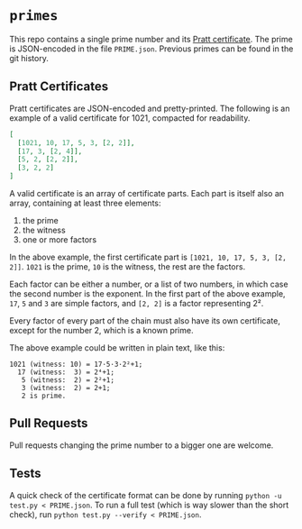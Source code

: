 # `primes`

This repo contains a single prime number and its [Pratt certificate][2]. The
prime is JSON-encoded in the file `PRIME.json`. Previous primes can be found in
the git history.


## Pratt Certificates

Pratt certificates are JSON-encoded and pretty-printed. The following is an
example of a valid certificate for 1021, compacted for readability.

```json
[
  [1021, 10, 17, 5, 3, [2, 2]],
  [17, 3, [2, 4]],
  [5, 2, [2, 2]],
  [3, 2, 2]
]
```

A valid certificate is an array of certificate parts. Each part is itself also
an array, containing at least three elements:

1. the prime
2. the witness
3. one or more factors

In the above example, the first certificate part is `[1021, 10, 17, 5, 3, [2,
2]]`. `1021` is the prime, `10` is the witness, the rest are the factors.

Each factor can be either a number, or a list of two numbers, in which case the
second number is the exponent. In the first part of the above example, `17`,
`5` and `3` are simple factors, and `[2, 2]` is a factor representing 2².

Every factor of every part of the chain must also have its own certificate,
except for the number 2, which is a known prime.

The above example could be written in plain text, like this:

```
1021 (witness: 10) = 17·5·3·2²+1;
  17 (witness:  3) = 2⁴+1;
   5 (witness:  2) = 2²+1;
   3 (witness:  2) = 2+1;
   2 is prime.
```


## Pull Requests

Pull requests changing the prime number to a bigger one are welcome.


## Tests

A quick check of the certificate format can be done by running `python -u
test.py < PRIME.json`. To run a full test (which is way slower than the short
check), run `python test.py --verify < PRIME.json`.

[1]: //en.wikipedia.org/wiki/Primality_certificate
[2]: //en.wikipedia.org/wiki/Primality_certificate#Pratt_certificates
